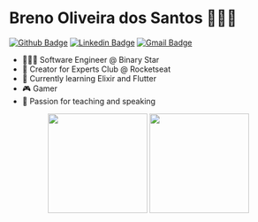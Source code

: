 # Breno Oliveira dos Santos 🧑🏼‍💻

[![Github Badge](https://img.shields.io/badge/-Github-000?style=flat-square&logo=Github&logoColor=white&link=https://github.com/lucasgdb)](https://github.com/brenoos)
[![Linkedin Badge](https://img.shields.io/badge/-LinkedIn-blue?style=flat-square&logo=Linkedin&logoColor=white&link=https://www.linkedin.com/in/rebeccamanzi/)](https://www.linkedin.com/in/brenoos/)
[![Gmail Badge](https://img.shields.io/badge/-Gmail-c14438?style=flat-square&logo=Gmail&logoColor=white&link=mailto:breno.oliver07@gmail.com)](mailto:breno.oliver07@gmail.com)

 - 👨🏼‍💻  Software Engineer @ Binary Star
 - 💜   Creator for Experts Club @ Rocketseat
 - 🌱   Currently learning Elixir and Flutter
 - 🎮   Gamer
 - 💬   Passion for teaching and speaking
<div align="center">
<img height="180em" src="https://github-readme-stats.vercel.app/api?username=brenoos&show_icons=true&theme=radical&include_all_commits=true&count_private=true"/>
<img height="180em" src="https://github-readme-stats.vercel.app/api/top-langs/?username=brenoos&layout=compact&langs_count=7&theme=radical"/>
</div>
